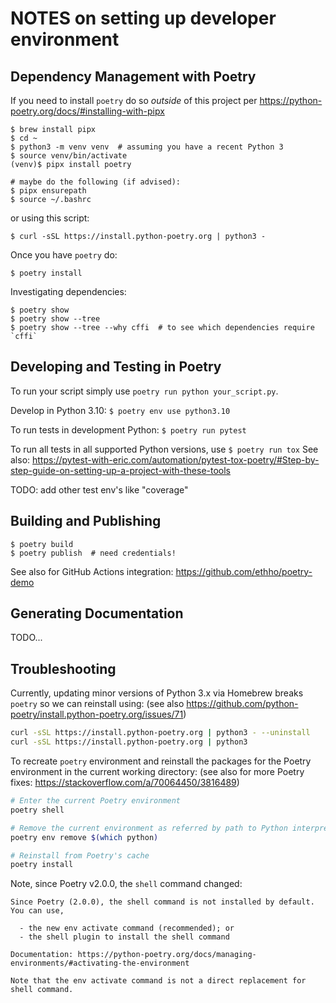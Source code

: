 # NOTES on setting up developer environment

## Dependency Management with Poetry

If you need to install `poetry` do so *outside* of this project per https://python-poetry.org/docs/#installing-with-pipx
```
$ brew install pipx
$ cd ~
$ python3 -m venv venv  # assuming you have a recent Python 3
$ source venv/bin/activate
(venv)$ pipx install poetry

# maybe do the following (if advised):
$ pipx ensurepath
$ source ~/.bashrc
```
or using this script:
```
$ curl -sSL https://install.python-poetry.org | python3 -
```

Once you have `poetry` do:
```
$ poetry install
```

Investigating dependencies:
```
$ poetry show
$ poetry show --tree
$ poetry show --tree --why cffi  # to see which dependencies require `cffi`
```

## Developing and Testing in Poetry

To run your script simply use `poetry run python your_script.py`. 

Develop in Python 3.10: `$ poetry env use python3.10`

To run tests in development Python: `$ poetry run pytest`

To run all tests in all supported Python versions, use `$ poetry run tox`
See also: https://pytest-with-eric.com/automation/pytest-tox-poetry/#Step-by-step-guide-on-setting-up-a-project-with-these-tools

TODO: add other test env's like "coverage"

## Building and Publishing

```
$ poetry build
$ poetry publish  # need credentials!
```
See also for GitHub Actions integration: https://github.com/ethho/poetry-demo

## Generating Documentation

TODO...

## Troubleshooting

Currently, updating minor versions of Python 3.x via Homebrew breaks `poetry` so we can reinstall using:
(see also https://github.com/python-poetry/install.python-poetry.org/issues/71)

```bash
curl -sSL https://install.python-poetry.org | python3 - --uninstall
curl -sSL https://install.python-poetry.org | python3
```
To recreate `poetry` environment and reinstall the packages for the Poetry environment in the current working directory:
(see also for more Poetry fixes: https://stackoverflow.com/a/70064450/3816489)

```bash
# Enter the current Poetry environment
poetry shell

# Remove the current environment as referred by path to Python interpreter 
poetry env remove $(which python)

# Reinstall from Poetry's cache
poetry install
```

Note, since Poetry v2.0.0, the `shell` command changed:
```
Since Poetry (2.0.0), the shell command is not installed by default. You can use,

  - the new env activate command (recommended); or
  - the shell plugin to install the shell command

Documentation: https://python-poetry.org/docs/managing-environments/#activating-the-environment

Note that the env activate command is not a direct replacement for shell command.
```
